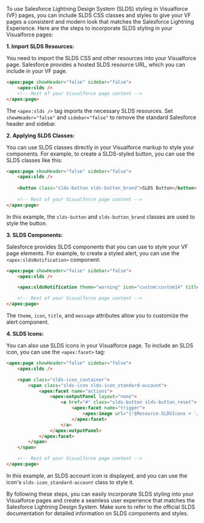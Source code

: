 To use Salesforce Lightning Design System (SLDS) styling in Visualforce (VF) pages, you can include SLDS CSS classes and styles to give your VF pages a consistent and modern look that matches the Salesforce Lightning Experience. Here are the steps to incorporate SLDS styling in your Visualforce pages:

**1. Import SLDS Resources:**

You need to import the SLDS CSS and other resources into your Visualforce page. Salesforce provides a hosted SLDS resource URL, which you can include in your VF page.

```html
<apex:page showHeader="false" sidebar="false">
    <apex:slds />
    <!-- Rest of your Visualforce page content -->
</apex:page>
```

The `<apex:slds />` tag imports the necessary SLDS resources. Set `showHeader="false"` and `sidebar="false"` to remove the standard Salesforce header and sidebar.

**2. Applying SLDS Classes:**

You can use SLDS classes directly in your Visualforce markup to style your components. For example, to create a SLDS-styled button, you can use the SLDS classes like this:

```html
<apex:page showHeader="false" sidebar="false">
    <apex:slds />
    
    <button class="slds-button slds-button_brand">SLDS Button</button>
    
    <!-- Rest of your Visualforce page content -->
</apex:page>
```

In this example, the `slds-button` and `slds-button_brand` classes are used to style the button.

**3. SLDS Components:**

Salesforce provides SLDS components that you can use to style your VF page elements. For example, to create a styled alert, you can use the `<apex:sldsNotification>` component:

```html
<apex:page showHeader="false" sidebar="false">
    <apex:slds />

    <apex:sldsNotification theme="warning" icon="custom:custom14" title="Warning" message="This is a warning message." />

    <!-- Rest of your Visualforce page content -->
</apex:page>
```

The `theme`, `icon`, `title`, and `message` attributes allow you to customize the alert component.

**4. SLDS Icons:**

You can also use SLDS icons in your Visualforce page. To include an SLDS icon, you can use the `<apex:facet>` tag:

```html
<apex:page showHeader="false" sidebar="false">
    <apex:slds />

    <span class="slds-icon_container">
        <span class="slds-icon slds-icon_standard-account">
            <apex:facet name="actions">
                <apex:outputPanel layout="none">
                    <a href="#" class="slds-button slds-button_reset">
                        <apex:facet name="trigger">
                            <apex:image url="{!$Resource.SLDSIcons + '/icons/utility/edit_60.png'}" />
                        </apex:facet>
                    </a>
                </apex:outputPanel>
            </apex:facet>
        </span>
    </span>

    <!-- Rest of your Visualforce page content -->
</apex:page>
```

In this example, an SLDS account icon is displayed, and you can use the icon's `slds-icon_standard-account` class to style it.

By following these steps, you can easily incorporate SLDS styling into your Visualforce pages and create a seamless user experience that matches the Salesforce Lightning Design System. Make sure to refer to the official SLDS documentation for detailed information on SLDS components and styles.
